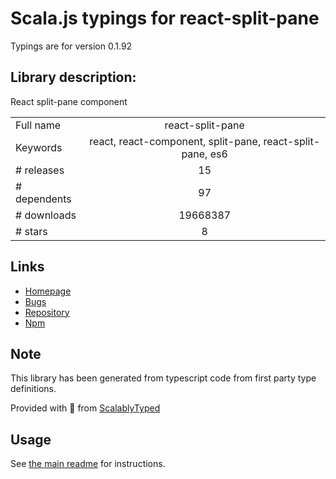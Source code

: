 
# Scala.js typings for react-split-pane

Typings are for version 0.1.92

## Library description:
React split-pane component

|                    |                 |
| ------------------ | :-------------: |
| Full name          | react-split-pane |
| Keywords           | react, react-component, split-pane, react-split-pane, es6 |
| # releases         | 15 |
| # dependents       | 97 |
| # downloads        | 19668387 |
| # stars            | 8 |

## Links
- [Homepage](https://github.com/tomkp/react-split-pane)
- [Bugs](https://github.com/tomkp/react-split-pane)
- [Repository](https://github.com/tomkp/react-split-pane)
- [Npm](https://www.npmjs.com/package/react-split-pane)
    


## Note
This library has been generated from typescript code from first party type definitions.

Provided with :purple_heart: from [ScalablyTyped](https://github.com/oyvindberg/ScalablyTyped)

## Usage
See [the main readme](../../readme.md) for instructions.


